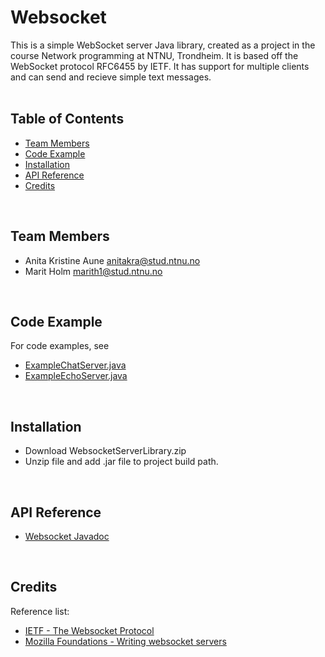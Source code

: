 # Websocket
This is a simple WebSocket server Java library, created as a project in the course Network programming at NTNU, Trondheim. It is based off the WebSocket protocol RFC6455 by IETF. It has support for multiple clients and can send and recieve simple text messages. 
<br>
<br>
## Table of Contents
* [Team Members](#team-members)
* [Code Example](#code)
* [Installation](#installation)
* [API Reference](#api)
* [Credits](#credits)
<br>

## <a name="team-members"></a>Team Members
* Anita Kristine Aune <anitakra@stud.ntnu.no>
* Marit Holm <marith1@stud.ntnu.no>
<br>

## <a name="code"></a>Code Example
For code examples, see
* <a href="https://github.com/marith/Websocket/tree/master/src/example/ExampleChatServer.java">ExampleChatServer.java</a>
* <a href="https://github.com/marith/Websocket/tree/master/src/example/ExampleEchoServer.java">ExampleEchoServer.java</a>
<br>

## <a name="intallation"></a>Installation
* Download WebsocketServerLibrary.zip
* Unzip file and add .jar file to project build path.

<br>

## <a name="api"></a>API Reference
* <a href=https://marith.github.io/Websocket>Websocket Javadoc</a>
<br>

## <a name="credits"></a>Credits
Reference list: 
* <a href=https://tools.ietf.org/html/rfc6455>IETF - The Websocket Protocol</a>
* <a href=https://developer.mozilla.org/en-US/docs/Web/API/WebSockets_API/Writing_WebSocket_servers>Mozilla Foundations - Writing websocket servers</a>
<br>





